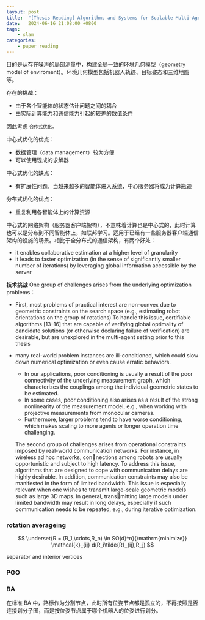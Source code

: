 ```yaml
---
layout: post
title:  "[Thesis Reading] Algorithms and Systems for Scalable Multi-Agent Geometric Estimation"
date:   2024-06-16 21:08:00 +0800
tags: 
    - slam
categories:
    - paper reading
---
```


目的是从存在噪声的局部测量中，构建全局一致的环境几何模型（geometry model of enviroment）。环境几何模型包括机器人轨迹、目标姿态和三维地图等。

存在的挑战：
- 由于各个智能体的状态估计问题之间的耦合
- 由实际计算能力和通信能力引起的较差的数值条件

因此考虑 `合作式优化`。

中心式优化的优点：
- 数据管理（data management）较为方便
- 可以使用现成的求解器

中心式优化的缺点：
- 有扩展性问题，当越来越多的智能体进入系统，中心服务器将成为计算瓶颈

分布式优化的优点：
- 重复利用各智能体上的计算资源

中心式的网络架构（服务器客户端架构），不意味着计算也是中心式的，此时计算也可以是分布到不同智能体上，如联邦学习。适用于已经有一些服务器客户端通信架构的设施的场景。相比于全分布式的通信架构，有两个好处：

- it enables collaborative estimation at a higher level of granularity
-  it leads to faster optimization (in the sense of significantly smaller number of iterations) by leveraging global information accessible by the server

 **技术挑战** One group of challenges arises from the underlying optimization problems：
 - First, most problems of practical interest are non-convex due
  to geometric constraints on the search space (e.g., estimating
   robot orientations on the group of rotations).To handle this
    issue, certifiable algorithms [13–16] that are capable of 
    verifying global optimality of candidate solutions (or 
    otherwise declaring failure of verification) are desirable,
     but are unexplored in the multi-agent setting prior to this 
     thesis
 - many real-world problem instances are ill-conditioned, which 
 could slow down numerical optimization or even cause erratic 
 behaviors.
    - In our applications, poor conditioning is usually a result 
    of the poor connectivity of the underlying measurement 
    graph, which characterizes the couplings among the 
    individual geometric states to be estimated. 
    - In some cases, poor conditioning also arises as a result 
    of the strong nonlinearity of the measurement model, e.g., 
    when working with projective measurements from monocular 
    cameras. 
    - Furthermore, larger problems tend to have worse 
    conditioning, which makes scaling to more agents or longer 
    operation time challenging.

    The second group of challenges arises from operational 
    constraints imposed by real-world communication networks. 
    For instance, in wireless ad hoc networks, connections 
    among robots are usually opportunistic and subject to high 
    latency. To address this issue, algorithms that are designed 
    to cope with communication delays are highly desirable. In 
    addition, communication constraints may also be manifested 
    in the form of limited bandwidth. This issue is especially 
    relevant when one wishes to transmit large-scale geometric 
    models such as large 3D maps. In general, transmitting 
    large models under limited bandwidth may result in long 
    delays, especially if such communication needs to be 
    repeated, e.g., during iterative optimization.


### rotation averageing

$$
\underset{R = (R_1,\cdots,R_n) \in SO(d)^n}{\mathrm{minimize}} \mathcal{k}_{ij} d(R_i\tilde{R}_{ij},R_j)
$$

separator and interior vertices

### PGO

### BA

在标准 BA 中，路标作为分割节点，此时所有位姿节点都是孤立的，不再按照是否连接划分子图，而是按位姿节点属于哪个机器人的位姿进行划分。